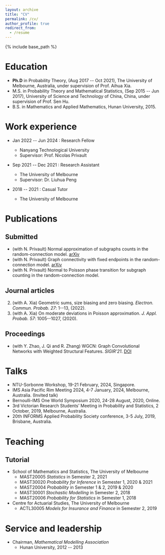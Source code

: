 ```yaml
---
layout: archive
title: "CV"
permalink: /cv/
author_profile: true
redirect_from:
  - /resume
---
```


{% include base_path %}

Education
======
* __Ph.D__ in Probability Theory, (Aug 2017 -- Oct 2021), The University of Melbourne, Australia, under supervision of Prof. Aihua Xia.
* M.S. in Probability Theory and Mathematical Statistics, (Sep 2015 -- Jun 2017), University of Science and Technology of China, China, under supervision of Prof. Sen Hu.
* B.S. in Mathematics and Applied Mathematics, Hunan University, 2015.

Work experience
======
* Jan 2022 -- Jun 2024 : Research Fellow
  * Nanyang Technological University 
  * Supervisor: Prof. Nicolas Privault

* Sep 2021 -- Dec 2021 : Research Assistant
  * The University of Melbourne
  * Supervisor: Dr. Liuhua Peng

* 2018 -- 2021 : Casual Tutor
  * The University of Melbourne

Publications
======

## Submitted
  
  * (with N. Privault) Normal approximation of subgraphs counts in the random-connection model. [arXiv](https://arxiv.org/abs/2301.12145) <!--{arXiv.2301.12145} -->
  * (with N. Privault) Graph connectivity with fixed endpoints in the random-connection model. [arXiv](https://arxiv.org/abs/2312.12745) <!--{arXiv:2312.12745} -->
  * (with N. Privault) Normal to Poisson phase transition for subgraph counting in the random-connection model. 

## Journal articles
  
  2. (with A. Xia) Geometric sums, size biasing and zero biasing. *Electron. Commun. Probab.* _27_: 1--13, (2022). 
  1. (with A. Xia) On moderate deviations in Poisson approximation. *J. Appl. Probab.* _57_: 1005--1027, (2020).

## Proceedings
  
  * (with Y. Zhao, J. Qi and R. Zhang) WGCN: Graph Convolutional Networks with Weighted Structural Features. *SIGIR'21*. [DOI](https://doi.org/10.1145/3404835.3462834)
  
Talks
======
* NTU-Sorbonne Workshop, 19-21 February, 2024, Singapore.
* IMS Asia Pacific Rim Meeting 2024, 4-7 January, 2024, Melbourne, Australia. (Invited talk)
* Bernoulli-IMS One World Symposium 2020, 24-28 August, 2020, Online.
* 3rd Victorian Research Students’ Meeting in Probability and Statistics, 2 October, 2019, Melbourne, Australia.
* 20th INFORMS Applied Probability Society conference, 3-5 July, 2019, Brisbane, Australia.
  
Teaching
======
## Tutorial 
* School of Mathematics and Statistics, The University of Melbourne
  * MAST20005 *Statistics* in Semester 2, 2021
  * MAST30020 *Probability for Inference* in Semester 1, 2020 & 2021
  * MAST20004 *Probability* in Semester 1 & 2, 2019 & 2020
  * MAST30001 *Stochastic Modelling* in Semester 2, 2018
  * MAST20006 *Probability for Statistics* in Semester 1, 2018
* Centre for Actuarial Studies, The University of Melbourne
  * ACTL30005 *Models for Insurance and Finance* in Semester 2, 2019
  
Service and leadership
======
* Chairman, _Mathematical Modelling Association_
  * Hunan University, 2012 -- 2013
